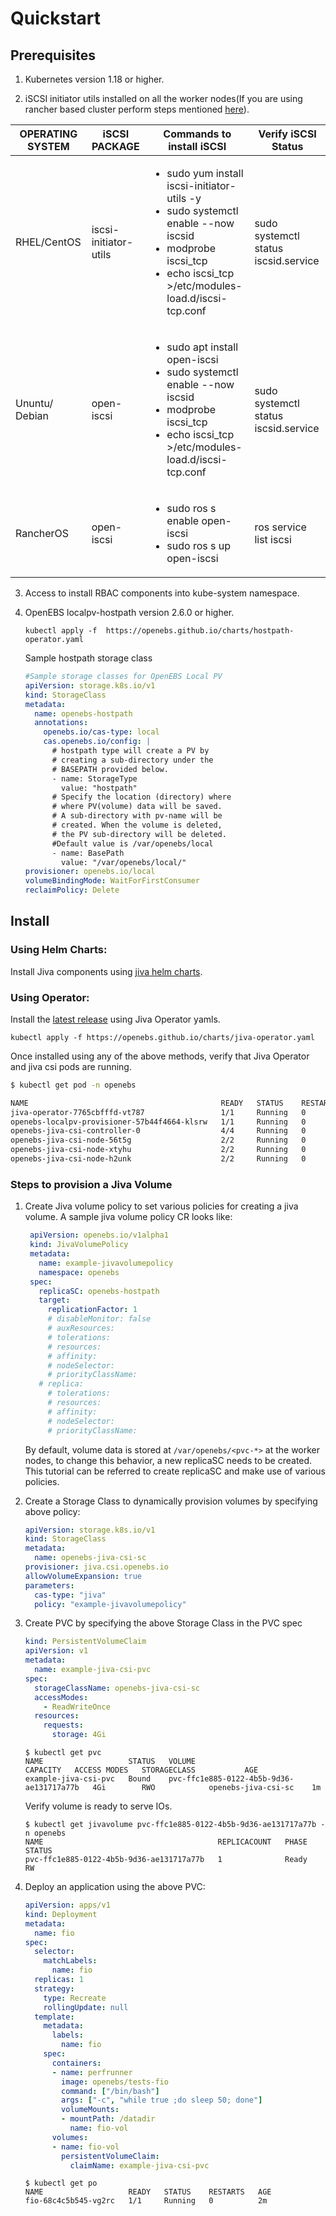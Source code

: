 # Quickstart

## Prerequisites

1. Kubernetes version 1.18 or higher.

2. iSCSI initiator utils installed on all the worker nodes(If you are using rancher based cluster perform steps mentioned [here](troubleshooting/rancher_prerequisite.md)).


| OPERATING SYSTEM | iSCSI PACKAGE         | Commands to install iSCSI                                | Verify iSCSI Status         |
| ---------------- | --------------------- | -------------------------------------------------------- | --------------------------- |
| RHEL/CentOS      | iscsi-initiator-utils | <ul><li>sudo yum install iscsi-initiator-utils -y</li><li>sudo systemctl enable --now iscsid</li><li>modprobe iscsi_tcp</li><li>echo iscsi_tcp >/etc/modules-load.d/iscsi-tcp.conf</li></ul> | sudo systemctl status iscsid.service |
| Ununtu/ Debian   | open-iscsi            |  <ul><li>sudo apt install open-iscsi</li><li>sudo systemctl enable --now iscsid</li><li>modprobe iscsi_tcp</li><li>echo iscsi_tcp >/etc/modules-load.d/iscsi-tcp.conf</li></ui>| sudo systemctl status iscsid.service |
| RancherOS        | open-iscsi            |  <ul><li>sudo ros s enable open-iscsi</li><li>sudo ros s up open-iscsi</li></ui>| ros service list iscsi |


3. Access to install RBAC components into kube-system namespace.

4. OpenEBS localpv-hostpath version 2.6.0 or higher.
    ```
    kubectl apply -f  https://openebs.github.io/charts/hostpath-operator.yaml
    ```
    Sample hostpath storage class
    ```yaml
    #Sample storage classes for OpenEBS Local PV
    apiVersion: storage.k8s.io/v1
    kind: StorageClass
    metadata:
      name: openebs-hostpath
      annotations:
        openebs.io/cas-type: local
        cas.openebs.io/config: |
          # hostpath type will create a PV by 
          # creating a sub-directory under the
          # BASEPATH provided below.
          - name: StorageType
            value: "hostpath"
          # Specify the location (directory) where
          # where PV(volume) data will be saved. 
          # A sub-directory with pv-name will be 
          # created. When the volume is deleted, 
          # the PV sub-directory will be deleted.
          #Default value is /var/openebs/local
          - name: BasePath
            value: "/var/openebs/local/"
    provisioner: openebs.io/local
    volumeBindingMode: WaitForFirstConsumer
    reclaimPolicy: Delete
    ```

## Install

### Using Helm Charts:
 
Install Jiva components using [jiva helm charts](https://github.com/openebs/jiva-operator/tree/HEAD/deploy/helm/charts).

### Using Operator:

Install the [latest release](https://github.com/openebs/jiva-operator/releases) using Jiva Operator yamls.

```
kubectl apply -f https://openebs.github.io/charts/jiva-operator.yaml
```
Once installed using any of the above methods, verify that Jiva Operator and jiva csi pods are running. 

```bash
$ kubectl get pod -n openebs

NAME                                           READY   STATUS    RESTARTS   AGE
jiva-operator-7765cbfffd-vt787                 1/1     Running   0          10s                                                             
openebs-localpv-provisioner-57b44f4664-klsrw   1/1     Running   0          118s                                                            
openebs-jiva-csi-controller-0                  4/4     Running   0          6m14s                                                           
openebs-jiva-csi-node-56t5g                    2/2     Running   0          6m13s                                                           
openebs-jiva-csi-node-xtyhu                    2/2     Running   0          6m20s                                                           
openebs-jiva-csi-node-h2unk                    2/2     Running   0          6m20s
```
### Steps to provision a Jiva Volume

1. Create Jiva volume policy to set various policies for creating a jiva volume.
   A sample jiva volume policy CR looks like:
   ```yaml
    apiVersion: openebs.io/v1alpha1
    kind: JivaVolumePolicy
    metadata:
      name: example-jivavolumepolicy
      namespace: openebs
    spec:
      replicaSC: openebs-hostpath
      target:
        replicationFactor: 1
        # disableMonitor: false
        # auxResources:
        # tolerations:
        # resources:
        # affinity:
        # nodeSelector:
        # priorityClassName:
      # replica:
        # tolerations:
        # resources:
        # affinity:
        # nodeSelector:
        # priorityClassName:
    ```
    By default, volume data is stored at `/var/openebs/<pvc-*>` at the worker nodes,
    to change this behavior, a new replicaSC needs to be created.
    This tutorial can be referred to create replicaSC and make use of various policies.

2. Create a Storage Class to dynamically provision volumes by specifying above policy:
   ```yaml
   apiVersion: storage.k8s.io/v1
   kind: StorageClass
   metadata:
     name: openebs-jiva-csi-sc
   provisioner: jiva.csi.openebs.io
   allowVolumeExpansion: true
   parameters:
     cas-type: "jiva"
     policy: "example-jivavolumepolicy"
   ```

3. Create PVC by specifying the above Storage Class in the PVC spec
   ```yaml
   kind: PersistentVolumeClaim
   apiVersion: v1
   metadata:
     name: example-jiva-csi-pvc
   spec:
     storageClassName: openebs-jiva-csi-sc
     accessModes:
       - ReadWriteOnce
     resources:
       requests:
         storage: 4Gi
   ```
   ```
   $ kubectl get pvc
   NAME                   STATUS   VOLUME                                     CAPACITY   ACCESS MODES   STORAGECLASS           AGE
   example-jiva-csi-pvc   Bound    pvc-ffc1e885-0122-4b5b-9d36-ae131717a77b   4Gi        RWO            openebs-jiva-csi-sc    1m
   ```

   Verify volume is ready to serve IOs.
   ```
   $ kubectl get jivavolume pvc-ffc1e885-0122-4b5b-9d36-ae131717a77b -n openebs
   NAME                                       REPLICACOUNT   PHASE   STATUS
   pvc-ffc1e885-0122-4b5b-9d36-ae131717a77b   1              Ready   RW
   ```

4. Deploy an application using the above PVC:
   ```yaml
   apiVersion: apps/v1
   kind: Deployment
   metadata:
     name: fio
   spec:
     selector:
       matchLabels:
         name: fio
     replicas: 1
     strategy:
       type: Recreate
       rollingUpdate: null
     template:
       metadata:
         labels:
           name: fio
       spec:
         containers:
         - name: perfrunner
           image: openebs/tests-fio
           command: ["/bin/bash"]
           args: ["-c", "while true ;do sleep 50; done"]
           volumeMounts:
           - mountPath: /datadir
             name: fio-vol
         volumes:
         - name: fio-vol
           persistentVolumeClaim:
             claimName: example-jiva-csi-pvc
   ```
   ```
   $ kubectl get po
   NAME                   READY   STATUS    RESTARTS   AGE
   fio-68c4c5b545-vg2rc   1/1     Running   0          2m
   ```
